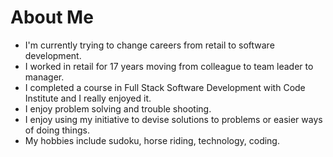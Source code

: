 # About Me

- I'm currently trying to change careers from retail to software development.
- I worked in retail for 17 years moving from colleague to team leader to manager.
- I completed a course in Full Stack Software Development with Code Institute and I really enjoyed it.
- I enjoy problem solving and trouble shooting.
- I enjoy using my initiative to devise solutions to problems or easier ways of doing things.
- My hobbies include sudoku, horse riding, technology, coding.

